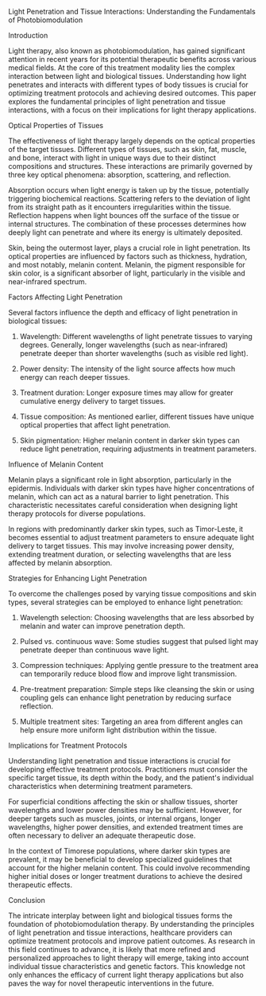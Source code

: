 Light Penetration and Tissue Interactions: Understanding the Fundamentals of Photobiomodulation

Introduction

Light therapy, also known as photobiomodulation, has gained significant attention in recent years for its potential therapeutic benefits across various medical fields. At the core of this treatment modality lies the complex interaction between light and biological tissues. Understanding how light penetrates and interacts with different types of body tissues is crucial for optimizing treatment protocols and achieving desired outcomes. This paper explores the fundamental principles of light penetration and tissue interactions, with a focus on their implications for light therapy applications.

Optical Properties of Tissues

The effectiveness of light therapy largely depends on the optical properties of the target tissues. Different types of tissues, such as skin, fat, muscle, and bone, interact with light in unique ways due to their distinct compositions and structures. These interactions are primarily governed by three key optical phenomena: absorption, scattering, and reflection.

Absorption occurs when light energy is taken up by the tissue, potentially triggering biochemical reactions. Scattering refers to the deviation of light from its straight path as it encounters irregularities within the tissue. Reflection happens when light bounces off the surface of the tissue or internal structures. The combination of these processes determines how deeply light can penetrate and where its energy is ultimately deposited.

Skin, being the outermost layer, plays a crucial role in light penetration. Its optical properties are influenced by factors such as thickness, hydration, and most notably, melanin content. Melanin, the pigment responsible for skin color, is a significant absorber of light, particularly in the visible and near-infrared spectrum.

Factors Affecting Light Penetration

Several factors influence the depth and efficacy of light penetration in biological tissues:

1. Wavelength: Different wavelengths of light penetrate tissues to varying degrees. Generally, longer wavelengths (such as near-infrared) penetrate deeper than shorter wavelengths (such as visible red light).

2. Power density: The intensity of the light source affects how much energy can reach deeper tissues.

3. Treatment duration: Longer exposure times may allow for greater cumulative energy delivery to target tissues.

4. Tissue composition: As mentioned earlier, different tissues have unique optical properties that affect light penetration.

5. Skin pigmentation: Higher melanin content in darker skin types can reduce light penetration, requiring adjustments in treatment parameters.

Influence of Melanin Content

Melanin plays a significant role in light absorption, particularly in the epidermis. Individuals with darker skin types have higher concentrations of melanin, which can act as a natural barrier to light penetration. This characteristic necessitates careful consideration when designing light therapy protocols for diverse populations.

In regions with predominantly darker skin types, such as Timor-Leste, it becomes essential to adjust treatment parameters to ensure adequate light delivery to target tissues. This may involve increasing power density, extending treatment duration, or selecting wavelengths that are less affected by melanin absorption.

Strategies for Enhancing Light Penetration

To overcome the challenges posed by varying tissue compositions and skin types, several strategies can be employed to enhance light penetration:

1. Wavelength selection: Choosing wavelengths that are less absorbed by melanin and water can improve penetration depth.

2. Pulsed vs. continuous wave: Some studies suggest that pulsed light may penetrate deeper than continuous wave light.

3. Compression techniques: Applying gentle pressure to the treatment area can temporarily reduce blood flow and improve light transmission.

4. Pre-treatment preparation: Simple steps like cleansing the skin or using coupling gels can enhance light penetration by reducing surface reflection.

5. Multiple treatment sites: Targeting an area from different angles can help ensure more uniform light distribution within the tissue.

Implications for Treatment Protocols

Understanding light penetration and tissue interactions is crucial for developing effective treatment protocols. Practitioners must consider the specific target tissue, its depth within the body, and the patient's individual characteristics when determining treatment parameters.

For superficial conditions affecting the skin or shallow tissues, shorter wavelengths and lower power densities may be sufficient. However, for deeper targets such as muscles, joints, or internal organs, longer wavelengths, higher power densities, and extended treatment times are often necessary to deliver an adequate therapeutic dose.

In the context of Timorese populations, where darker skin types are prevalent, it may be beneficial to develop specialized guidelines that account for the higher melanin content. This could involve recommending higher initial doses or longer treatment durations to achieve the desired therapeutic effects.

Conclusion

The intricate interplay between light and biological tissues forms the foundation of photobiomodulation therapy. By understanding the principles of light penetration and tissue interactions, healthcare providers can optimize treatment protocols and improve patient outcomes. As research in this field continues to advance, it is likely that more refined and personalized approaches to light therapy will emerge, taking into account individual tissue characteristics and genetic factors. This knowledge not only enhances the efficacy of current light therapy applications but also paves the way for novel therapeutic interventions in the future.